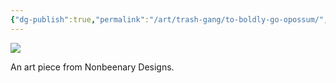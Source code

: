 ```yaml
---
{"dg-publish":true,"permalink":"/art/trash-gang/to-boldly-go-opossum/","title":"To Boldly Go Opossum","tags":["Art","Animals in Space"]}
---
```



![](https://baserow-media.ams3.digitaloceanspaces.com/user_files/1Kp7gHKbi8MByWK949ID8QxkTleHswbL_f7cfd563e4d0cf6b999a01ab4d386888127aedb3c90fc864670bffd4a62271e0.png)

An art piece from Nonbeenary Designs. 